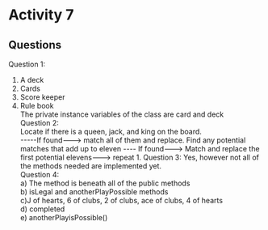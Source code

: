 # Activity 7  
## Questions  
Question 1: 
1. A deck  
2. Cards  
3. Score keeper     
4. Rule book  
The private instance variables of the class are card and deck    
Question 2:  
Locate if there is a queen, jack, and king on the board.  
-----If found---> match all of them and replace. Find any potential matches  that add up to eleven  ---- If found---> Match and replace the first potential elevens---> repeat 1.
Question 3: Yes, however not all of the methods needed are implemented yet.    
Question 4:  
a) The method is beneath all of the public methods  
b) isLegal and anotherPlayPossible methods   
c)J of hearts, 6 of clubs, 2 of clubs, ace of clubs, 4 of hearts  
d) completed  
e) anotherPlayisPossible() 

 

